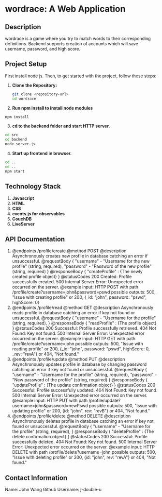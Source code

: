 # wordrace: A Web Application
## Description
wordrace is a game where you try to match words to their corresponding definitions. Backend supports creation of accounts which will save username, password, and high score. 
## Project Setup
First install node js. Then, to get started with the project, follow
these steps:
1. **Clone the Repository:**
   ```sh
   git clone <repository-url>
   cd wordrace
   ```
2. **Run npm install to install node modules**
  ```sh
  npm install
  ```
3. **cd to the backend folder and start HTTP server.**
  ```sh
  cd src
  cd backend
  node server.js
  ```
4. **Start up frontend in browser.**
  ```sh
  cd ..
  cd ..
  npm start
  ```
## Technology Stack
1. **Javascript**
2. **HTML**
3. **CSS**
4. **events.js for observables**
5. **CouchDB**
6. **LiveServer**
## API Documentation
1. @endpoints /profile/create
 @method POST
 @description Asynchronously creates new profile in database catching an error if unsuccessful.
 @requestBody {
  "username" - "Username for the new profile" (string, required),
  "password" - "Password of the new profile" (string, required)
 }
 @responseBody {
  "createProfile" : {The newly created profile object}
 }
 @statusCodes 
 200 Created: Profile successfully created.
 500 Internal Server Error: Unexpected error occurred on the server.
 @example 
 input: HTTP POST with path /profile/create?username=john&password=pswd 
 possible outputs: 500, "Issue with creating profile" or 200, {_id: "john", password: "pswd", highScore: 0}
 2. @endpoints /profile/read
 @method GET
 @description Asynchronously reads profile in database catching an error if key not found or unsuccessful.
 @requestBody {
  "username" - "Username for the profile" (string, required),
 }
 @responseBody {
  "readProfile" : {The profile object}
 }
 @statusCodes 
 200 Successful: Profile successfully retrieved.
 404 Not Found: Key not found.
 500 Internal Server Error: Unexpected error occurred on the server. 
 @example 
 input: HTTP GET with path /profile/create?username=john 
 possible outputs: 500, "Issue with reading profile" or 200, {_id: "john", password: "pswd", highScore: 0, _rev: "revA"} or 404, "Not found."
3. @endpoints /profile/update
 @method PUT
 @description Asynchronously updates profile in database by changing password catching an error if key not found or unsuccessful.
 @requestBody {
  "username" - "Username for the profile" (string, required),
  "password" - "New password of the profile" (string, required)
 }
 @responseBody {
  "updateProfile" : {The update confirmation object}
 }
 @statusCodes 
 200 Successful: Profile successfully updated.
 404 Not Found: Key not found.
 500 Internal Server Error: Unexpected error occurred on the server. 
 @example 
 input: HTTP PUT with path /profile/update?username=john&password=newPswd 
 possible outputs: 500, "Issue with updating profile" or 200, {id: "john", rev: "revB"} or 404, "Not found."
 4. @endpoints /profile/delete
 @method DELETE
 @description Asynchronously deletes profile in database catching an error if key not found or unsuccessful.
 @requestBody {
  "username" - "Username for the profile" (string, required),
 }
 @responseBody {
  "deleteProfile" : {The delete confirmation object}
 }
 @statusCodes 
 200 Successful: Profile successfully deleted.
 404 Not Found: Key not found.
 500 Internal Server Error: Unexpected error occurred on the server.
 @example 
 input: HTTP DELETE with path /profile/delete?username=john
 possible outputs: 500, "Issue with deleting profile" or 200, {id: "john", rev: "revA"} or 404, "Not found." 

## Contact Information
Name: John Wang
Github Username: j-double-u

